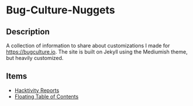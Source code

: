 # Bug-Culture-Nuggets
## Description
A collection of information to share about customizations I made for https://bugculture.io. The site is built on Jekyll using the Mediumish theme, but heavily customized.

## Items
- [Hacktivity Reports](https://api.hackerone.com/hacker-resources/#hacker-resources)
- [Floating Table of Contents](#floating-table-of-contents)
